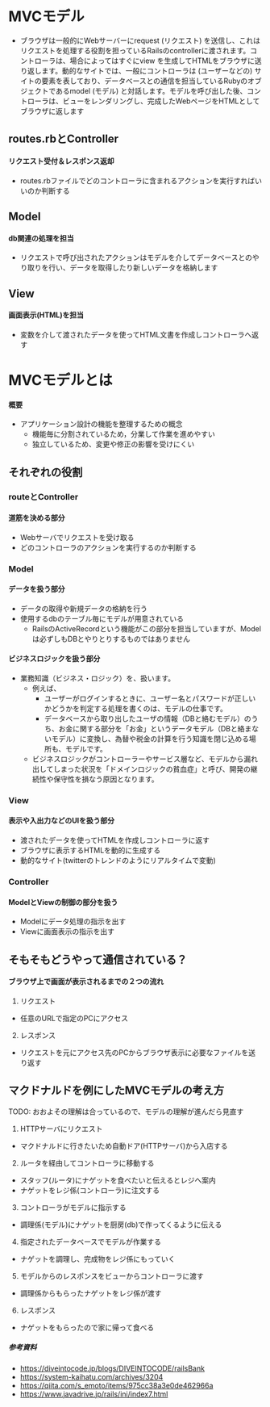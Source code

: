 # MVCモデル
- ブラウザは一般的にWebサーバーにrequest (リクエスト) を送信し、これはリクエストを処理する役割を担っているRailsのcontrollerに渡されます。コントローラは、場合によってはすぐにview  を生成してHTMLをブラウザに送り返します。動的なサイトでは、一般にコントローラは (ユーザーなどの) サイトの要素を表しており、データベースとの通信を担当しているRubyのオブジェクトであるmodel (モデル) と対話します。モデルを呼び出した後、コントローラは、ビューをレンダリングし、完成したWebページをHTMLとしてブラウザに返します

## routes.rbとController
#### リクエスト受付＆レスポンス返却
- routes.rbファイルでどのコントローラに含まれるアクションを実行すればいいのか判断する
## Model
#### db関連の処理を担当
- リクエストで呼び出されたアクションはモデルを介してデータベースとのやり取りを行い、データを取得したり新しいデータを格納します
## View
#### 画面表示(HTML)を担当
- 変数を介して渡されたデータを使ってHTML文書を作成しコントローラへ返す
# MVCモデルとは
#### 概要
- アプリケーション設計の機能を整理するための概念
  - 機能毎に分割されているため，分業して作業を進めやすい
  - 独立しているため、変更や修正の影響を受けにくい
## それぞれの役割
### routeとController
#### 道筋を決める部分
- Webサーバでリクエストを受け取る
- どのコントローラのアクションを実行するのか判断する
### Model
#### データを扱う部分
- データの取得や新規データの格納を行う
- 使用するdbのテーブル毎にモデルが用意されている
  - RailsのActiveRecordという機能がこの部分を担当していますが、Modelは必ずしもDBとやりとりするものではありません
#### ビジネスロジックを扱う部分
- 業務知識（ビジネス・ロジック）を、扱います。
  - 例えば、
    - ユーザーがログインするときに、ユーザー名とパスワードが正しいかどうかを判定する処理を書くのは、モデルの仕事です。
    - データベースから取り出したユーザの情報（DBと絡むモデル）のうち、お金に関する部分を「お金」というデータモデル（DBと絡まないモデル）に変換し、為替や税金の計算を行う知識を閉じ込める場所も、モデルです。
  - ビジネスロジックがコントローラーやサービス層など、モデルから漏れ出してしまった状況を「ドメインロジックの貧血症」と呼び、開発の継続性や保守性を損なう原因となります。
### View
#### 表示や入出力などのUIを扱う部分
- 渡されたデータを使ってHTMLを作成しコントローラに返す
- ブラウザに表示するHTMLを動的に生成する
- 動的なサイト(twitterのトレンドのようにリアルタイムで変動)
### Controller
#### ModelとViewの制御の部分を扱う
- Modelにデータ処理の指示を出す
- Viewに画面表示の指示を出す
## そもそもどうやって通信されている？
#### ブラウザ上で画面が表示されるまでの２つの流れ
1. リクエスト
  - 任意のURLで指定のPCにアクセス
2. レスポンス
  - リクエストを元にアクセス先のPCからブラウザ表示に必要なファイルを送り返す
## マクドナルドを例にしたMVCモデルの考え方
TODO: おおよその理解は合っているので、モデルの理解が進んだら見直す
1. HTTPサーバにリクエスト
  - マクドナルドに行きたいため自動ドア(HTTPサーバ)から入店する
2. ルータを経由してコントローラに移動する
  - スタッフ(ルータ)にナゲットを食べたいと伝えるとレジへ案内
  - ナゲットをレジ係(コントローラ)に注文する
3. コントローラがモデルに指示する
  - 調理係(モデル)にナゲットを厨房(db)で作ってくるように伝える
4. 指定されたデータベースでモデルが作業する
  - ナゲットを調理し、完成物をレジ係にもっていく
5. モデルからのレスポンスをビューからコントローラに渡す
  - 調理係からもらったナゲットをレジ係が渡す
6. レスポンス
  - ナゲットをもらったので家に帰って食べる
##### 参考資料
- https://diveintocode.jp/blogs/DIVEINTOCODE/railsBank
- https://system-kaihatu.com/archives/3204
- https://qiita.com/s_emoto/items/975cc38a3e0de462966a
- https://www.javadrive.jp/rails/ini/index7.html
